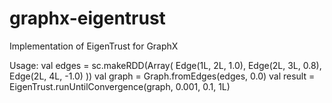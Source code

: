 # graphx-eigentrust
Implementation of EigenTrust for GraphX

Usage:
    val edges = sc.makeRDD(Array(
      Edge(1L, 2L, 1.0),
      Edge(2L, 3L, 0.8),
      Edge(2L, 4L, -1.0)
      ))
    val graph = Graph.fromEdges(edges, 0.0)
    val result = EigenTrust.runUntilConvergence(graph, 0.001, 0.1, 1L)
